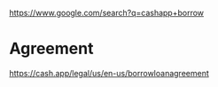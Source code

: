 https://www.google.com/search?q=cashapp+borrow

# Agreement
https://cash.app/legal/us/en-us/borrowloanagreement
